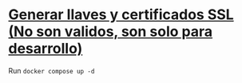# [Generar llaves y certificados SSL (No son validos, son solo para desarrollo)](https://gist.github.com/Klerith/bc65ca4f398cadd7f292c26a04d62012)


Run `docker compose up -d`